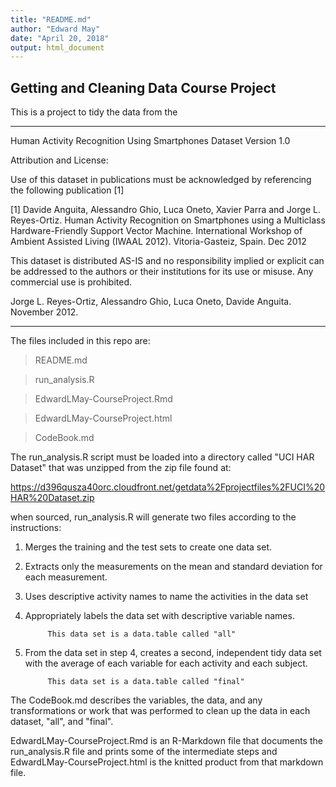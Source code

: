 ```yaml
---
title: "README.md"
author: "Edward May"
date: "April 20, 2018"
output: html_document
---
```


## Getting and Cleaning Data Course Project

This is a project to tidy the data from the

___________________________________________

Human Activity Recognition Using Smartphones Dataset
Version 1.0

Attribution and License:

Use of this dataset in publications must be acknowledged by referencing the following publication [1] 

[1] Davide Anguita, Alessandro Ghio, Luca Oneto, Xavier Parra and Jorge L. Reyes-Ortiz. Human Activity Recognition on Smartphones using a Multiclass Hardware-Friendly Support Vector Machine. International Workshop of Ambient Assisted Living (IWAAL 2012). Vitoria-Gasteiz, Spain. Dec 2012

This dataset is distributed AS-IS and no responsibility implied or explicit can be addressed to the authors or their institutions for its use or misuse. Any commercial use is prohibited.

Jorge L. Reyes-Ortiz, Alessandro Ghio, Luca Oneto, Davide Anguita. November 2012.

____________________________________________

The files included in this repo are:

>README.md

>run_analysis.R

>EdwardLMay-CourseProject.Rmd

>EdwardLMay-CourseProject.html

>CodeBook.md

The run_analysis.R script must be loaded into a directory called "UCI HAR Dataset"
that was unzipped from the zip file found at:

https://d396qusza40orc.cloudfront.net/getdata%2Fprojectfiles%2FUCI%20HAR%20Dataset.zip

when sourced, run_analysis.R will generate two files according to the instructions:

1. Merges the training and the test sets to create one data set.
2. Extracts only the measurements on the mean and standard deviation for each measurement.
3. Uses descriptive activity names to name the activities in the data set
4. Appropriately labels the data set with descriptive variable names.

            This data set is a data.table called "all"
            
5. From the data set in step 4, creates a second, independent tidy data set with the average
    of each variable for each activity and each subject.
    
            This data set is a data.table called "final"

The CodeBook.md describes the variables, the data, and any transformations or work that was performed to clean up the data in each dataset, "all", and "final".

EdwardLMay-CourseProject.Rmd is an R-Markdown file that documents the run_analysis.R file and prints some of the intermediate steps and EdwardLMay-CourseProject.html is the knitted product from that markdown file.

